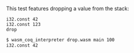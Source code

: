 This test features dropping a value from the stack:
```wasm
i32.const 42
i32.const 123
drop
```

```sh
$ wasm_coq_interpreter drop.wasm main 100
i32.const 42

```
